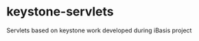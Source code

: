 keystone-servlets
=================

Servlets based on keystone work developed during iBasis project
